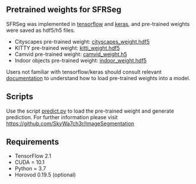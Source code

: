 ## Pretrained weights for SFRSeg

SFRSeg was implemented in [tensorflow](https://www.tensorflow.org/) and [keras](https://keras.io/), and pre-trained weights were saved as hdf5/h5 files. 

* Cityscapes pre-trained weight: [cityscapes_weight.hdf5](https://cloudstor.aarnet.edu.au/plus/s/JO9ij8gZNZ2bLHz/download)
* KITTY pre-trained weight: [kitti_weight.hdf5](https://cloudstor.aarnet.edu.au/plus/s/OvRHlSBfuqEdTt2/download)
* Camvid pre-trained weight: [camvid_weight.h5](https://cloudstor.aarnet.edu.au/plus/s/jqdoxoUyCDkbcm9/download)
* Indoor objects pre-trained weight: [indoor_weight.hdf5](https://cloudstor.aarnet.edu.au/plus/s/4NVp0yZZZYXjUWG/download)

Users not familiar with tensorflow/keras should consult relevant [documentation](https://www.tensorflow.org/guide/keras/save_and_serialize) to understand how to load pre-trained weights into a model.

## Scripts

Use the script [predict.py](https://github.com/tanmaysingha/SFRSeg/blob/main/pretrained/predict.py) to load the pre-trained weight and generate prediction. For further information please visit
https://github.com/SkyWa7ch3r/ImageSegmentation

## Requirements 
* TensorFlow 2.1
* CUDA = 10.1
* Python = 3.7
* Horovod 0.19.5 (optional)

